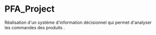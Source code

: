 # PFA_Project
Réalisation d'un système d'information décisionnel qui permet d'analyser les commandes des produits .
